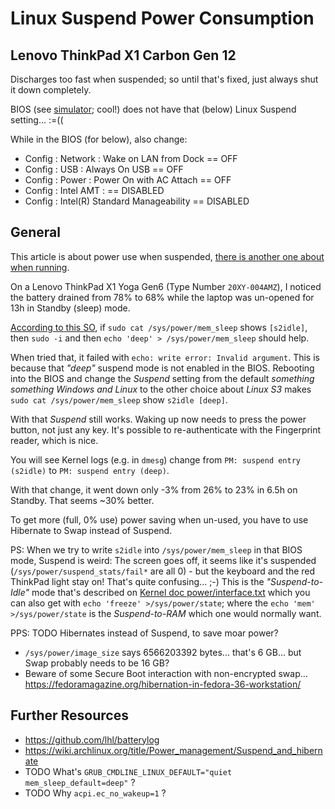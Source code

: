 # Linux Suspend Power Consumption

## Lenovo ThinkPad X1 Carbon Gen 12

Discharges too fast when suspended; so until that's fixed, just always shut it down completely.

BIOS (see [simulator](https://download.lenovo.com/bsco/index.html#/graphicalsimulator/ThinkPad%20X1%20Carbon%2012th%20Gen%20(21KC,21KD)); cool!)
does not have that (below) Linux Suspend setting... :=((

While in the BIOS (for below), also change:

* Config : Network : Wake on LAN from Dock == OFF
* Config : USB : Always On USB == OFF
* Config : Power : Power On with AC Attach == OFF
* Config : Intel AMT : == DISABLED
* Config : Intel(R) Standard Manageability == DISABLED

## General

This article is about power use when suspended, [there is another one about when running](power.md).

On a Lenovo ThinkPad X1 Yoga Gen6 (Type Number `20XY-004AMZ`), I noticed the
battery drained from 78% to 68% while the laptop was un-opened for 13h in Standby (sleep) mode.

[According to this SO](https://askubuntu.com/a/1398067), if `sudo cat /sys/power/mem_sleep` shows
`[s2idle]`, then `sudo -i` and then `echo 'deep' > /sys/power/mem_sleep` should help.

When tried that, it failed with `echo: write error: Invalid argument`. This is because that _"deep"_
suspend mode is not enabled in the BIOS. Rebooting into the BIOS and change the _Suspend_ setting
from the default _something something Windows and Linux_ to the other choice about _Linux S3_
makes `sudo cat /sys/power/mem_sleep` show `s2idle [deep]`.

With that _Suspend_ still works. Waking up now needs to press the power button, not just any key.
It's possible to re-authenticate with the Fingerprint reader, which is nice.

You will see Kernel logs (e.g. in `dmesg`) change from `PM: suspend entry (s2idle)` to `PM: suspend entry (deep)`.

With that change, it went down only -3% from 26% to 23% in 6.5h on Standby. That seems ~30% better.

To get more (full, 0% use) power saving when un-used, you have to use Hibernate to Swap instead of Suspend.

PS: When we try to write `s2idle` into `/sys/power/mem_sleep` in that BIOS mode, Suspend is weird:
The screen goes off, it seems like it's suspended (`/sys/power/suspend_stats/fail*` are all 0) - but
the keyboard and the red ThinkPad light stay on! That's quite confusing... ;-) This is the
_"Suspend-to-Idle"_ mode that's described on [Kernel doc power/interface.txt](https://www.kernel.org/doc/Documentation/power/interface.txt)
which you can also get with `echo 'freeze' >/sys/power/state`; where the `echo 'mem' >/sys/power/state`
is the _Suspend-to-RAM_ which one would normally want.

PPS: TODO Hibernates instead of Suspend, to save moar power?

* `/sys/power/image_size` says 6566203392 bytes... that's 6 GB... but Swap probably needs to be 16 GB?
* Beware of some Secure Boot interaction with non-encrypted swap... https://fedoramagazine.org/hibernation-in-fedora-36-workstation/

## Further Resources

* https://github.com/lhl/batterylog
* https://wiki.archlinux.org/title/Power_management/Suspend_and_hibernate
* TODO What's `GRUB_CMDLINE_LINUX_DEFAULT="quiet mem_sleep_default=deep"` ?
* TODO Why `acpi.ec_no_wakeup=1` ?
